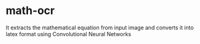 # math-ocr
It extracts the mathematical equation from input image and converts it into latex format using Convolutional Neural Networks 
